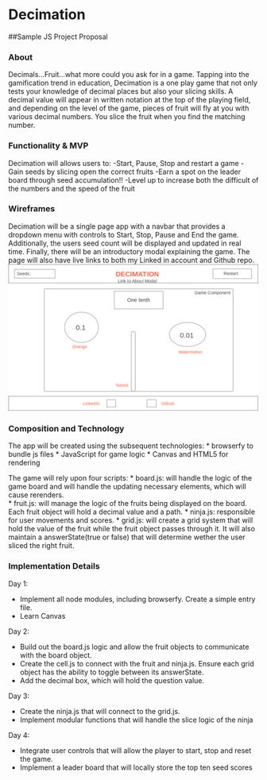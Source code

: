 # Decimation

##Sample JS Project Proposal

### About
  Decimals...Fruit...what more could you ask for in a game. Tapping into the gamification trend in education, Decimation is a one play game that not only tests your knowledge of decimal places but also your slicing skills. A decimal value will appear in written notation at the top of the playing field, and depending on the level of the game, pieces of fruit will fly at you with various decimal numbers. You slice the fruit when you find the matching number.  

### Functionality & MVP

Decimation will allows users to:
  -Start, Pause, Stop and restart a game
  -Gain seeds by slicing open the correct fruits
  -Earn a spot on the leader board through seed accumulation!!
  -Level up to increase both the difficult of the numbers and the speed of the fruit

 ### Wireframes
  Decimation will be a single page app with a navbar that provides a dropdown menu with controls to Start, Stop, Pause and End the game. Additionally, the users seed count will be displayed and updated in real time. Finally, there will be an introductory modal explaining the game. The page will also have live links to both my Linked in account and Github repo.
![alt text](assets/images/wireframe.png)

### Composition and Technology
  The app will be created using the subsequent technologies:
    * browserfy to bundle js files
    * JavaScript for game logic
    * Canvas and HTML5 for rendering

  The game will rely upon four scripts:
    * board.js: will handle the logic of the game board and will handle the updating necessary elements, which will cause rerenders.  
    * fruit.js: will manage the logic of the fruits being displayed on the board. Each fruit object will hold a decimal value and a path.
    * ninja.js: responsible for user movements and scores.
    * grid.js: will create a grid system that will hold the value of the fruit while the fruit object passes through it. It will also maintain a answerState(true or false) that will determine wether the user sliced the right fruit.

### Implementation Details

Day 1:
  * Implement all node modules, including browserfy. Create a simple entry file.
  * Learn Canvas

Day 2:
  * Build out the board.js logic and allow the fruit objects to communicate with the board object.
  * Create the cell.js to connect with the fruit and ninja.js. Ensure each grid object has the ability to toggle between its answerState.
  * Add the decimal box, which will hold the question value.

Day 3:
  * Create the ninja.js that will connect to the grid.js.
  * Implement modular functions that will handle the slice logic of the ninja

Day 4:
  * Integrate user controls that will allow the player to start, stop and reset the game.
  * Implement a leader board that will locally store the top ten seed scores
